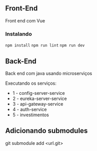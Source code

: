## Front-End

Front end com Vue

### Instalando

`npm install`
`npm run lint`
`npm run dev`


## Back-End

Back end com java usando microserviços

Executando os serviços: 

- 1 - config-server-service
- 2 - eureka-server-service
- 3 - api-gateway-service
- 4 - auth-service
- 5 - investimentos


## Adicionando submodules

git submodule add <url.git>

